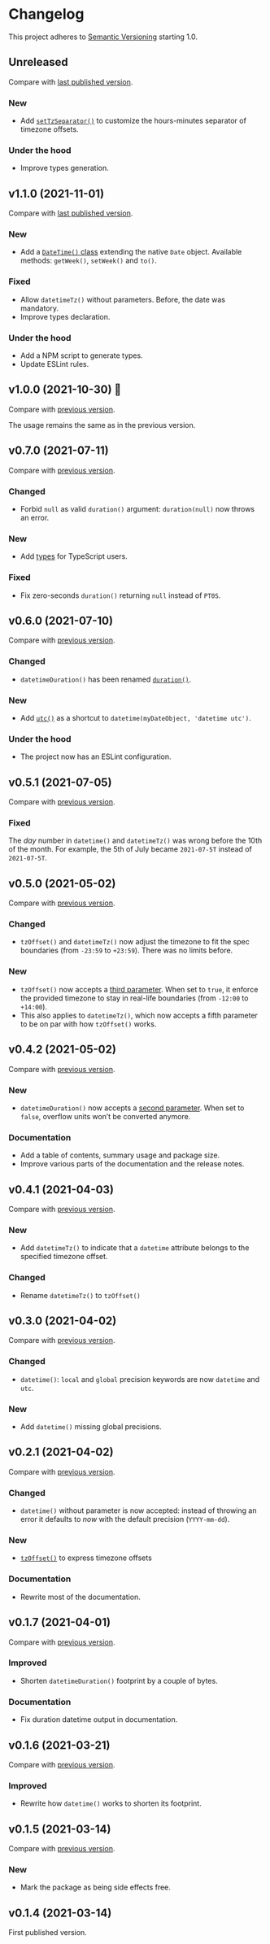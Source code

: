 # Changelog

This project adheres to [Semantic Versioning](https://semver.org/spec/v2.0.0.html) starting 1.0.

## Unreleased

Compare with [last published version](https://github.com/meduzen/datetime-attribute/compare/1.1.0...main).

### New

- Add [`setTzSeparator()`](https://github.com/meduzen/datetime-attribute##hours-minutes-separator) to customize the hours-minutes separator of timezone offsets.

### Under the hood

- Improve types generation.

## v1.1.0 (2021-11-01)

Compare with [last published version](https://github.com/meduzen/datetime-attribute/compare/1.0.0...1.1.0).

### New

- Add a [`DateTime()` class](https://github.com/meduzen/datetime-attribute#the-datetime-class) extending the native `Date` object. Available methods: `getWeek()`, `setWeek()` and `to()`.

### Fixed

- Allow `datetimeTz()` without parameters. Before, the date was mandatory.
- Improve types declaration.

### Under the hood

- Add a NPM script to generate types.
- Update ESLint rules.

## v1.0.0 (2021-10-30) 🎉

Compare with [previous version](https://github.com/meduzen/datetime-attribute/compare/0.7.0...1.0.0).

The usage remains the same as in the previous version.

## v0.7.0 (2021-07-11)

Compare with [previous version](https://github.com/meduzen/datetime-attribute/compare/0.6.0...0.7.0).

### Changed

- Forbid `null` as valid `duration()` argument: `duration(null)` now throws an error.

### New

- Add [types](https://github.com/meduzen/datetime-attribute/tree/main/types) for TypeScript users.

### Fixed

- Fix zero-seconds `duration()` returning `null` instead of `PT0S`.

## v0.6.0 (2021-07-10)

Compare with [previous version](https://github.com/meduzen/datetime-attribute/compare/0.5.1...0.6.0).

### Changed

- `datetimeDuration()` has been renamed [`duration()`](https://github.com/meduzen/datetime-attribute#expressing-durations-with-duration).

### New

- Add [`utc()`](https://github.com/meduzen/datetime-attribute#the-utc-shortcut) as a shortcut to `datetime(myDateObject, 'datetime utc')`.

### Under the hood

- The project now has an ESLint configuration.

## v0.5.1 (2021-07-05)

Compare with [previous version](https://github.com/meduzen/datetime-attribute/compare/0.5.0...0.5.1).

### Fixed

The _day_ number in `datetime()` and `datetimeTz()` was wrong before the 10th of the month. For example, the 5th of July became `2021-07-5T` instead of `2021-07-5T`.

## v0.5.0 (2021-05-02)

Compare with [previous version](https://github.com/meduzen/datetime-attribute/compare/0.4.2...0.5.0).

### Changed

- `tzOffset()` and `datetimeTz()` now adjust the timezone to fit the spec boundaries (from `-23:59` to `+23:59`). There was no limits before.

### New

- `tzOffset()` now accepts a [third parameter](https://github.com/meduzen/datetime-attribute#real-life-timezone-offset). When set to `true`, it enforce the provided timezone to stay in real-life boundaries (from `-12:00` to `+14:00`).
- This also applies to `datetimeTz()`, which now accepts a fifth parameter to be on par with how `tzOffset()` works.

## v0.4.2 (2021-05-02)

Compare with [previous version](https://github.com/meduzen/datetime-attribute/compare/0.4.1...0.4.2).

### New

- `datetimeDuration()` now accepts a [second parameter](https://github.com/meduzen/datetime-attribute#units-overflow). When set to `false`, overflow units won’t be converted anymore. 

### Documentation

- Add a table of contents, summary usage and package size.
- Improve various parts of the documentation and the release notes.

## v0.4.1 (2021-04-03)

Compare with [previous version](https://github.com/meduzen/datetime-attribute/compare/0.3.0...0.4.1).

### New

- Add `datetimeTz()` to indicate that a `datetime` attribute belongs to the specified timezone offset.

### Changed

- Rename `datetimeTz()` to `tzOffset()`

## v0.3.0 (2021-04-02)

Compare with [previous version](https://github.com/meduzen/datetime-attribute/compare/0.2.1...0.3.0).

### Changed

- `datetime()`: `local` and `global` precision keywords are now `datetime` and `utc`.

### New

- Add `datetime()` missing global precisions.

## v0.2.1 (2021-04-02)

Compare with [previous version](https://github.com/meduzen/datetime-attribute/compare/0.1.7...0.2.1).

### Changed

- `datetime()` without parameter is now accepted: instead of throwing an error it defaults to _now_ with the default precision (`YYYY-mm-dd`).

### New

- [`tzOffset()`](https://github.com/meduzen/datetime-attribute#expressing-timezone-offsets-with-tzOffset) to express timezone offsets

### Documentation

- Rewrite most of the documentation.

## v0.1.7 (2021-04-01)

Compare with [previous version](https://github.com/meduzen/datetime-attribute/compare/0.1.6...0.1.7).

### Improved

- Shorten `datetimeDuration()` footprint by a couple of bytes.

### Documentation

- Fix duration datetime output in documentation.

## v0.1.6 (2021-03-21)

Compare with [previous version](https://github.com/meduzen/datetime-attribute/compare/0.1.5...0.1.6).

### Improved

- Rewrite how `datetime()` works to shorten its footprint.

## v0.1.5 (2021-03-14)

Compare with [previous version](https://github.com/meduzen/datetime-attribute/compare/0.1.4...0.1.5).

### New

- Mark the package as being side effects free.

## v0.1.4 (2021-03-14)

First published version.
